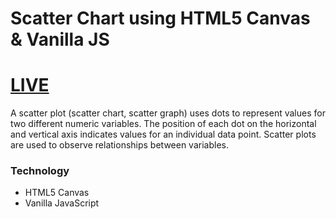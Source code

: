 # Scatter Chart using HTML5 Canvas & Vanilla JS

# [LIVE](https://shararnur.github.io/scatter-chart-htm5-canvas/)

A scatter plot (scatter chart, scatter graph) uses dots to represent values for two different numeric variables. The position of each dot on the horizontal and vertical axis indicates values for an individual data point. Scatter plots are used to observe relationships between variables.

### Technology
- HTML5 Canvas
- Vanilla JavaScript
